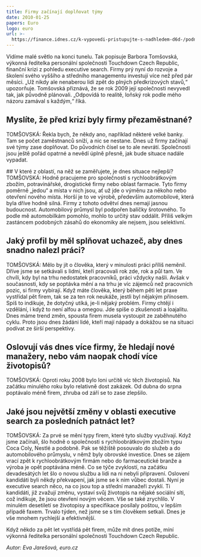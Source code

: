 ```yaml
---
title: Firmy začínají doplňovat týmy
date: 2010-01-25
papers: Euro
logo: euro
url: >-
  https://finance.idnes.cz/k-vypovedi-pristupujte-s-nadhledem-d6d-/podnikani.aspx?c=A090122_1125656_firmy_rady_hru
---
```

Vidíme malé světlo na konci tunelu. Tak popisuje Barbora Tomšovská, výkonná ředitelka personální společnosti Touchdown Czech Republic, finanční krizi z pohledu executive search. Firmy prý nyní do rozvoje a školení svého vyššího a středního managementu investují více než před pár měsíci. „Už nikdy ale nenaberou lidi zpět do plných předkrizových stavů,“ upozorňuje. Tomšovská přiznává, že se rok 2009 její společnosti nevyvedl tak, jak původně plánovali. „Odpovídá to realitě, loňský rok podle mého názoru zamával s každým,“ říká.

## Myslíte, že před krizí byly firmy přezaměstnané?

TOMŠOVSKÁ: Řekla bych, že někdy ano, například některé velké banky. Tam se počet zaměstnanců sníží, a nic se nestane. Dnes už firmy začínají své týmy zase doplňovat. Do původních čísel se to ale nevrátí. Společnosti jsou ještě pořád opatrné a nevědí úplně přesně, jak bude situace nadále vypadat.

\##&nbsp;V které z oblastí, na něž se zaměřujete, je dnes situace nejlepší?
TOMŠOVSKÁ: Hodně pracujeme pro společnosti s rychloobrátkovým zbožím, potravinářské, drogistické firmy nebo oblast farmacie. Tyto firmy poměrně „jedou“ a místa v nich jsou, ať už jde o výměnu za někoho nebo otevření nového místa. Horší je to ve výrobě, především automobilové, která byla dříve hodně silná. Firmy z tohoto odvětví dnes nemají jasnou budoucnost. Automobilový průmysl byl podpořen balíčky šrotovného. To podle mě automobilkám pomohlo, mohlo to určitý stav oddálit. Příliš velkým zastáncem podobných zásahů do ekonomiky ale nejsem, jsou selektivní.

## Jaký profil by měl splňovat uchazeč, aby dnes snadno nalezl práci?

TOMŠOVSKÁ: Mělo by jít o člověka, který v minulosti práci příliš neměnil. Dříve jsme se setkávali s lidmi, kteří pracovali rok zde, rok a půl tam. Ve chvíli, kdy byl na trhu nedostatek pracovníků, práci vždycky našli. Avšak v současnosti, kdy se poptávka mění a na trhu je víc zájemců než pracovních pozic, si firmy vybírají. Když máte člověka, který během pěti let praxe vystřídal pět firem, tak se za ten rok neukáže, jestli byl nějakým přínosem. Spíš to indikuje, že dotyčný utíká, je-li nějaký problém. Firmy chtějí i vzdělání, i když to není alfou a omegou. Jde spíše o zkušenosti a loajalitu. Dnes máme trend změn, spousta firem musela vystoupit ze zaběhnutého cyklu. Proto jsou dnes žádáni lidé, kteří mají nápady a dokážou se na situaci podívat ze širší perspektivy.

## Oslovují vás dnes více firmy, že hledají nové manažery, nebo vám naopak chodí více životopisů?

TOMŠOVSKÁ: Oproti roku 2008 bylo loni určitě víc těch životopisů. Na začátku minulého roku bylo relativně dost zakázek. Od dubna do srpna poptávalo méně firem, zhruba od září se to zase zlepšilo.

## Jaké jsou největší změny v oblasti executive search za posledních patnáct let?

TOMŠOVSKÁ: Za prvé se mění typy firem, které tyto služby využívají. Když jsme začínali, šlo hodně o společnosti s rychloobrátkovým zbožím typu Coca Coly, Nestlé a podobně. Pak se těžiště posouvalo do služeb a do automobilového průmyslu, v němž byly obrovské investice. Dnes se zájem vrací zpět k rychloobrátkovým firmám nebo do farmaceutické branže a výroba je opět poptávána méně.
Co se týče zvyklostí, na začátku devadesátých let šlo o novou službu a lidi na ni nebyli připravení. Oslovení kandidáti byli někdy překvapení, jak jsme se k nim vůbec dostali. Nyní je executive search něco, na co jsou top a střední manažeři zvyklí. Ti kandidáti, již zvažují změnu, vystaví svůj životopis na nějaké sociální síti, což indikuje, že jsou otevření novým věcem. Vše se také zrychlilo. V minulém desetiletí se životopisy a specifikace posílaly poštou, v lepším případě faxem. Trvalo týden, než jsme se s tím člověkem setkali. Dnes je vše mnohem rychlejší a efektivnější.

Když někdo za pět let vystřídá pět firem, může mít dnes potíže, míní výkonná ředitelka personální společnosti Touchdown Czech Republic.

*Autor: Eva Jarešová, euro.cz*
